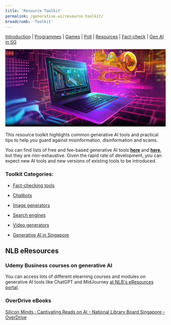 ```yaml
---
title: 'Resource Toolkit'
permalink: /generative-ai/resource-toolkit/
breadcrumb: 'Toolkit'
---
```


[Introduction](/generative-ai/what-is-generative-ai/)  |   [Programmes](/generative-ai/programmes/)  |  [Games](/generative-ai/games/)  |  [Poll](/generative-ai/gen-ai-poll/)  | [Resources](/generative-ai/resource-toolkit/)  | [Fact-check](/generative-ai/fact-checking-tools/)  | [Gen AI in SG](/generative-ai/generative-ai-singapore/)

![](../images/gen-ai-toolkit.png)

This resource toolkit highlights common generative AI tools and practical tips to help you guard against misinformation, disinformation and scams.

You can find lists of free and fee-based generative AI tools **[here](https://www.fastcompany.com/90856183/30-ai-tools-you-can-try-for-free 
)** and **[here](https://mostpopularaitools.com/)**, but they are non-exhaustive. Given the rapid rate of development, you can expect new AI tools and new versions of existing tools to be introduced.  

### Toolkit Categories:

- [Fact-checking tools](/generative-ai/fact-checking-tools/)

- [Chatbots](/generative-ai/ai-chatbots/)

- [Image generators](/generative-ai/ai-image-generators/)

- [Search engines](/generative-ai/ai-search-engines/)

- [Video generators](/generative-ai/ai-video-generators/)

- [Generative AI in Singapore](/generative-ai/generative-ai-singapore/)

  

## NLB eResources

### Udemy Business courses on generative AI

You can access lots of different elearning courses and modules on generative AI tools like ChatGPT and  MidJourney [at NLB's eResources portal](https://eresources.nlb.gov.sg/main/Browse?startsWith=u).

 

### OverDrive eBooks

[Silicon Minds : Captivating Reads on AI - National Library Board Singapore - OverDrive](https://nlb.overdrive.com/collection/1459950)

 

